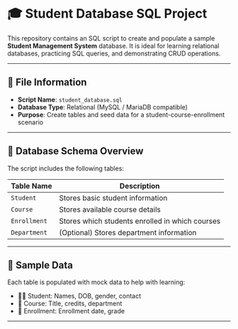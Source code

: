 # 🎓 Student Database SQL Project

This repository contains an SQL script to create and populate a sample **Student Management System** database. It is ideal for learning relational databases, practicing SQL queries, and demonstrating CRUD operations.

---

## 📁 File Information

- **Script Name**: `student_database.sql`
- **Database Type**: Relational (MySQL / MariaDB compatible)
- **Purpose**: Create tables and seed data for a student-course-enrollment scenario

---

## 🧱 Database Schema Overview

The script includes the following tables:

| Table Name     | Description                                  |
|----------------|----------------------------------------------|
| `Student`      | Stores basic student information             |
| `Course`       | Stores available course details              |
| `Enrollment`   | Stores which students enrolled in which courses |
| `Department`   | (Optional) Stores department information     |

---

## 🧪 Sample Data

Each table is populated with mock data to help with learning:

- 👩‍🎓 Student: Names, DOB, gender, contact
- 📘 Course: Title, credits, department
- 📝 Enrollment: Enrollment date, grade

---


